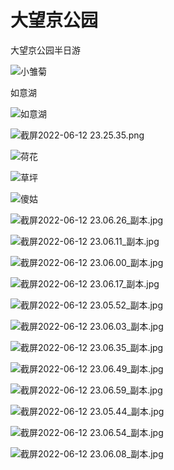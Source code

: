 # 大望京公园

大望京公园半日游

![小雏菊](https://fudongdong-statics.oss-cn-beijing.aliyuncs.com/images/20220612/ecba6dc96c1342caa1042f9096068ac5.jpg?x-oss-process=style/z.wiki)

如意湖

![如意湖](https://fudongdong-statics.oss-cn-beijing.aliyuncs.com/images/20220612/d2688853bb2941edba82105220c3007f.jpg?x-oss-process=style/z.wiki)

![截屏2022-06-12 23.25.35.png](https://fudongdong-statics.oss-cn-beijing.aliyuncs.com/images/20220612/da1a5feb81cd4154ac14401132502029.png?x-oss-process=image/resize,w_800/quality,q_80)

![荷花](https://fudongdong-statics.oss-cn-beijing.aliyuncs.com/images/20220612/e728aa20ef2940ec8e18aa557056c242.jpg?x-oss-process=style/z.wiki)

![草坪](https://fudongdong-statics.oss-cn-beijing.aliyuncs.com/images/20220612/09000d53987f4e4087217d489f489a77.jpg?x-oss-process=style/z.wiki)

![傻姑](https://fudongdong-statics.oss-cn-beijing.aliyuncs.com/images/20220612/db2be3faafb94478a9126b2010abe980.jpg?x-oss-process=style/z.wiki)

![截屏2022-06-12 23.06.26_副本.jpg](https://fudongdong-statics.oss-cn-beijing.aliyuncs.com/images/20220612/6e97537393e54981af0899b3c9dfb33f.jpg?x-oss-process=style/z.wiki)

![截屏2022-06-12 23.06.11_副本.jpg](https://fudongdong-statics.oss-cn-beijing.aliyuncs.com/images/20220612/5bb69e4f47234ba2b792aa8af4ffd3e7.jpg?x-oss-process=style/z.wiki)

![截屏2022-06-12 23.06.00_副本.jpg](https://fudongdong-statics.oss-cn-beijing.aliyuncs.com/images/20220612/5f2ad1c6c2b6443e9e8adcfd4d7090ad.jpg?x-oss-process=style/z.wiki)

![截屏2022-06-12 23.06.17_副本.jpg](https://fudongdong-statics.oss-cn-beijing.aliyuncs.com/images/20220612/ecea8256f93541d0945780002a2f3f48.jpg?x-oss-process=style/z.wiki)

![截屏2022-06-12 23.05.52_副本.jpg](https://fudongdong-statics.oss-cn-beijing.aliyuncs.com/images/20220612/b332a8ad525441f0b3574177cb5478a1.jpg?x-oss-process=style/z.wiki)

![截屏2022-06-12 23.06.03_副本.jpg](https://fudongdong-statics.oss-cn-beijing.aliyuncs.com/images/20220612/d7ddd2219e394003bc657b08639a227a.jpg?x-oss-process=style/z.wiki)

![截屏2022-06-12 23.06.35_副本.jpg](https://fudongdong-statics.oss-cn-beijing.aliyuncs.com/images/20220612/af1e231d70534bca84c6bb2a4e1d3367.jpg?x-oss-process=style/z.wiki)

![截屏2022-06-12 23.06.49_副本.jpg](https://fudongdong-statics.oss-cn-beijing.aliyuncs.com/images/20220612/9d89b816e2034fd49cccaf28192bce99.jpg?x-oss-process=style/z.wiki)

![截屏2022-06-12 23.06.59_副本.jpg](https://fudongdong-statics.oss-cn-beijing.aliyuncs.com/images/20220612/142b9734943f4bbe932ec430315852a0.jpg?x-oss-process=style/z.wiki)

![截屏2022-06-12 23.05.44_副本.jpg](https://fudongdong-statics.oss-cn-beijing.aliyuncs.com/images/20220612/50d302357b214b828b0fc7259ebbcd8f.jpg?x-oss-process=style/z.wiki)

![截屏2022-06-12 23.06.54_副本.jpg](https://fudongdong-statics.oss-cn-beijing.aliyuncs.com/images/20220612/687047281e7d49359d6a87e5e805c7f4.jpg?x-oss-process=style/z.wiki)

![截屏2022-06-12 23.06.08_副本.jpg](https://fudongdong-statics.oss-cn-beijing.aliyuncs.com/images/20220612/395096fdc4d74117b0c80ef4b14f8491.jpg?x-oss-process=style/z.wiki)

